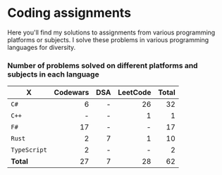 # Coding assignments

Here you'll find my solutions to assignments from various programming platforms or subjects.
I solve these problems in various programming languages for diversity.

### Number of problems solved on different platforms and subjects in each language

| X | Codewars | DSA | LeetCode | Total |
| - |  -: | -: | -: | -: |
| `C#` | 6 | - | 26 | 32
| `C++` | - | - | 1 | 1
| `F#` | 17 | - | - | 17
| `Rust` | 2 | 7 | 1 | 10
| `TypeScript` | 2 | - | - | 2
| **Total** | 27 | 7 | 28 | 62 |